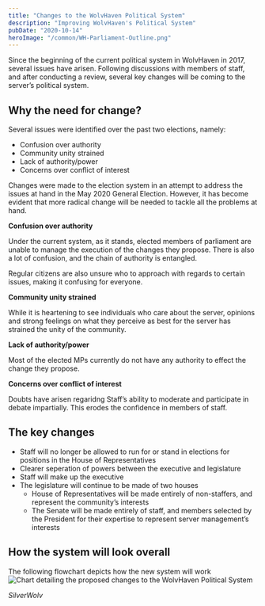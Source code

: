 ```yaml
---
title: "Changes to the WolvHaven Political System"
description: "Improving WolvHaven's Political System"
pubDate: "2020-10-14"
heroImage: "/common/WH-Parliament-Outline.png"
---
```


Since the beginning of the current political system in WolvHaven in 2017, several issues have arisen. Following discussions with members of staff, and after conducting a review, several key changes will be coming to the server’s political system.

## Why the need for change?

Several issues were identified over the past two elections, namely:
- Confusion over authority
- Community unity strained
- Lack of authority/power
- Concerns over conflict of interest

Changes were made to the election system in an attempt to address the issues at hand in the May 2020 General Election. However, it has become evident that more radical change will be needed to tackle all the problems at hand.

**Confusion over authority**

Under the current system, as it stands, elected members of parliament are unable to manage the execution of the changes they propose. There is also a lot of confusion, and the chain of authority is entangled.

Regular citizens are also unsure who to approach with regards to certain issues, making it confusing for everyone.

**Community unity strained**

While it is heartening to see individuals who care about the server, opinions and strong feelings on what they perceive as best for the server has strained the unity of the community.

**Lack of authority/power**

Most of the elected MPs currently do not have any authority to effect the change they propose.

**Concerns over conflict of interest**

Doubts have arisen regaridng Staff’s ability to moderate and participate in debate impartially. This erodes the confidence in members of staff.

## The key changes
- Staff will no longer be allowed to run for or stand in elections for positions in the House of Representatives
- Clearer seperation of powers between the executive and legislature
- Staff will make up the executive
- The legislature will continue to be made of two houses
    - House of Representatives will be made entirely of non-staffers, and represent the community’s interests
    - The Senate will be made entirely of staff, and members selected by the President for their expertise to represent server management’s interests

## How the system will look overall

The following flowchart depicts how the new system will work
![Chart detailing the proposed changes to the WolvHaven Political System](/post-content/2020-political-changes-chart.png)

*SilverWolv*